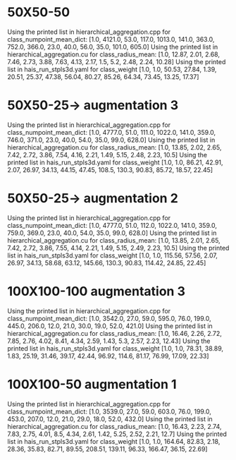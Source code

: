 # 50X50-50

Using the printed list in hierarchical_aggregation.cpp for class_numpoint_mean_dict: 
[1.0, 4121.0, 53.0, 117.0, 1013.0, 141.0, 363.0, 752.0, 366.0, 23.0, 40.0, 56.0, 35.0, 101.0, 605.0]
Using the printed list in hierarchical_aggregation.cu for class_radius_mean: 
[1.0, 12.87, 2.01, 2.68, 7.46, 2.73, 3.88, 7.63, 4.13, 2.17, 1.5, 5.2, 2.48, 2.24, 10.28]
Using the printed list in hais_run_stpls3d.yaml for class_weight
[1.0, 1.0, 50.53, 27.84, 1.39, 20.51, 25.37, 47.38, 56.04, 80.27, 85.26, 64.34, 73.45, 13.25, 17.37]

# 50X50-25-> augmentation 3

Using the printed list in hierarchical_aggregation.cpp for class_numpoint_mean_dict: 
[1.0, 4777.0, 51.0, 111.0, 1022.0, 141.0, 359.0, 746.0, 371.0, 23.0, 40.0, 54.0, 35.0, 99.0, 628.0]
Using the printed list in hierarchical_aggregation.cu for class_radius_mean: 
[1.0, 13.85, 2.02, 2.65, 7.42, 2.72, 3.86, 7.54, 4.16, 2.21, 1.49, 5.15, 2.48, 2.23, 10.5]
Using the printed list in hais_run_stpls3d.yaml for class_weight
[1.0, 1.0, 86.21, 42.91, 2.07, 26.97, 34.13, 44.15, 47.45, 108.5, 130.3, 90.83, 85.72, 18.57, 22.45]

# 50X50-25-> augmentation 2

Using the printed list in hierarchical_aggregation.cpp for class_numpoint_mean_dict: 
[1.0, 4777.0, 51.0, 112.0, 1022.0, 141.0, 359.0, 759.0, 369.0, 23.0, 40.0, 54.0, 35.0, 99.0, 628.0]
Using the printed list in hierarchical_aggregation.cu for class_radius_mean: 
[1.0, 13.85, 2.01, 2.65, 7.42, 2.72, 3.86, 7.55, 4.14, 2.21, 1.49, 5.15, 2.49, 2.23, 10.5]
Using the printed list in hais_run_stpls3d.yaml for class_weight
[1.0, 1.0, 115.56, 57.56, 2.07, 26.97, 34.13, 58.68, 63.12, 145.66, 130.3, 90.83, 114.42, 24.85, 22.45]


# 100X100-100 augmentation 3

Using the printed list in hierarchical_aggregation.cpp for class_numpoint_mean_dict: 
[1.0, 3542.0, 27.0, 59.0, 595.0, 76.0, 199.0, 445.0, 206.0, 12.0, 21.0, 30.0, 19.0, 52.0, 421.0]
Using the printed list in hierarchical_aggregation.cu for class_radius_mean: 
[1.0, 16.46, 2.26, 2.72, 7.85, 2.76, 4.02, 8.41, 4.34, 2.59, 1.43, 5.3, 2.57, 2.23, 12.43]
Using the printed list in hais_run_stpls3d.yaml for class_weight
[1.0, 1.0, 78.31, 38.89, 1.83, 25.19, 31.46, 39.17, 42.44, 96.92, 114.6, 81.17, 76.99, 17.09, 22.33]


# 100X100-50 augmentation 1
Using the printed list in hierarchical_aggregation.cpp for class_numpoint_mean_dict: 
[1.0, 3539.0, 27.0, 59.0, 603.0, 76.0, 199.0, 453.0, 207.0, 12.0, 21.0, 29.0, 18.0, 52.0, 432.0]
Using the printed list in hierarchical_aggregation.cu for class_radius_mean: 
[1.0, 16.43, 2.23, 2.74, 7.83, 2.75, 4.01, 8.5, 4.34, 2.61, 1.42, 5.25, 2.52, 2.21, 12.7]
Using the printed list in hais_run_stpls3d.yaml for class_weight
[1.0, 1.0, 164.64, 82.83, 2.18, 28.36, 35.83, 82.71, 89.55, 208.51, 139.11, 96.33, 166.47, 36.15, 22.69]
